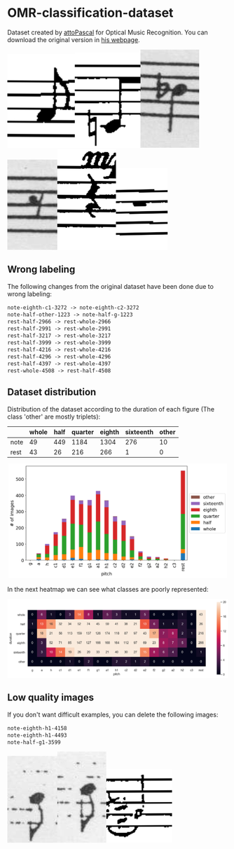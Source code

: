 # OMR-classification-dataset

Dataset created by [attoPascal](https://github.com/attoPascal) for Optical Music Recognition. You can download the original version in [his webpage](https://homepage.univie.ac.at/pascal.attwenger/bachelor/).

![](dataset/note-eighth-a1-167.png)![](dataset/note-eighth-c1-668.png)![](dataset/note-quarter-h1-4124.png)![](dataset/rest-eighth-4689.png)![](dataset/rest-quarter-120.png)![](dataset/rest-whole-3801.png)

## Wrong labeling

The following changes from the original dataset have been done due to wrong labeling:

```
note-eighth-c1-3272 -> note-eighth-c2-3272
note-half-other-1223 -> note-half-g-1223
rest-half-2966 -> rest-whole-2966
rest-half-2991 -> rest-whole-2991
rest-half-3217 -> rest-whole-3217
rest-half-3999 -> rest-whole-3999
rest-half-4216 -> rest-whole-4216
rest-half-4296 -> rest-whole-4296
rest-half-4397 -> rest-whole-4397
rest-whole-4508 -> rest-half-4508
```

## Dataset distribution

Distribution of the dataset according to the duration of each figure (The class 'other' are mostly triplets):

|      	| whole 	| half 	| quarter 	| eighth 	| sixteenth 	| other 	|
|------	|-------	|------	|---------	|--------	|-----------	|-------	|
| note 	| 49    	| 449  	| 1184    	| 1304   	| 276       	| 10    	|
| rest 	| 43    	| 26   	| 216     	| 266    	| 1         	| 0     	|

<p align="center">
  <img src="images/distribution.png" width="500" title="hover text">
</p>

In the next heatmap we can see what classes are poorly represented:

<p align="center">
  <img src="images/heatmap.png" width="800" title="hover text">
</p>

## Low quality images

If you don't want difficult examples, you can delete the following images:
```
note-eighth-h1-4158
note-eighth-h1-4493
note-half-g1-3599
```
![](dataset/note-eighth-h1-4158.png)![](dataset/note-eighth-h1-4493.png)![](dataset/note-half-g1-3599.png)
